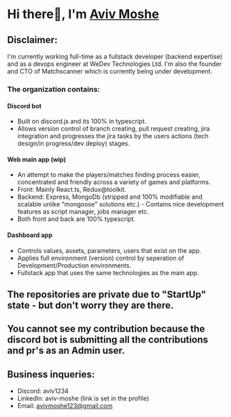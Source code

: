 # Hi there👋, I'm [Aviv Moshe](https://www.linkedin.com/in/aviv-moshe/)
<!--
<img align="left" width="47%" src="https://github-readme-stats.vercel.app/api?username=avivmoshe11&show_icons=true&theme=radical"/>

<img align="left" width="47%" src="https://github-readme-stats.vercel.app/api/top-langs/?username=avivmoshe11&layout=compact"/>
-->
## Disclaimer: 
I'm currently working full-time as a fullstack developer (backend expertise) and as a devops engineer at WeDev Technologies Ltd.
I'm also the founder and CTO of Matchscanner which is currently being under development.

### The organization contains:

#### Discord bot
- Built on discord.js and its 100% in typescript.
- Allows version control of branch creating, pull request creating, jira integration and progresses the jira tasks by the users actions (tech design/in progress/dev deploy) stages.

#### Web main app (wip)
- An attempt to make the players/matches finding process easier, concentrated and friendly across a variety of games and platforms.
- Front: Mainly React.ts, Redux@toolkit.
- Backend: Express, MongoDb (stripped and 100% modifiable and scalable unlike "mongoose" solutions etc.) - Contains nice development features as script manager, jobs manager etc.
- Both front and back are 100% typescript.

#### Dashboard app
- Controls values, assets, parameters, users that exist on the app.
- Applies full environment (version) control by seperation of Development/Production environments.
- Fullstack app that uses the same technologies as the main app.

## **The repositories are private due to "StartUp" state - but don't worry they are there.**
## **You cannot see my contribution because the discord bot is submitting all the contributions and pr's as an Admin user.**

## Business inqueries:

- Discord: aviv1234
- LinkedIn: aviv-moshe (link is set in the profile)
- Email: avivmoshe123@gmail.com


<!--
**avivmoshe11/avivmoshe11** is a ✨ _special_ ✨ repository because its `README.md` (this file) appears on your GitHub profile.


Here are some ideas to get you started:

- 🔭 I’m currently working on ...
- 🌱 I’m currently learning ...
- 👯 I’m looking to collaborate on ...
- 🤔 I’m looking for help with ...
- 💬 Ask me about ...
- 📫 How to reach me: ...
- 😄 Pronouns: ...
- ⚡ Fun fact: ...
-->

